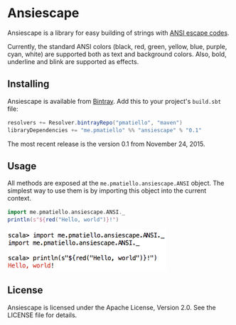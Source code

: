 # Ansiescape

Ansiescape is a library for easy building of strings with
[ANSI escape codes](https://en.wikipedia.org/wiki/ANSI_escape_code).

Currently, the standard ANSI colors (black, red, green, yellow, blue, purple, cyan, white) are supported both as text
and background colors. Also, bold, underline and blink are supported as effects.

## Installing

Ansiescape is available from [Bintray](https://bintray.com). Add this to your project's `build.sbt` file:

```scala
resolvers += Resolver.bintrayRepo("pmatiello", "maven")
libraryDependencies += "me.pmatiello" %% "ansiescape" % "0.1"
```

The most recent release is the version 0.1 from November 24, 2015.

## Usage

All methods are exposed at the `me.pmatiello.ansiescape.ANSI` object. The simplest way to use them is by importing
this object into the current context.

```scala
import me.pmatiello.ansiescape.ANSI._
println(s"${red("Hello, world")}!")
```

![Screenshot for the example](misc/screenshot-example.png)

## License

Ansiescape is licensed under the Apache License, Version 2.0. See the LICENSE file for details.
